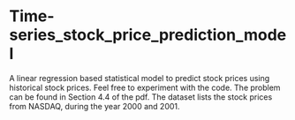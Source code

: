 # Time-series_stock_price_prediction_model
 
A linear regression based statistical model to predict stock prices using historical stock prices. Feel free to experiment with the code. The problem can be found in Section 4.4 of the pdf. The dataset lists the stock prices from NASDAQ, during the year 2000 and 2001.
